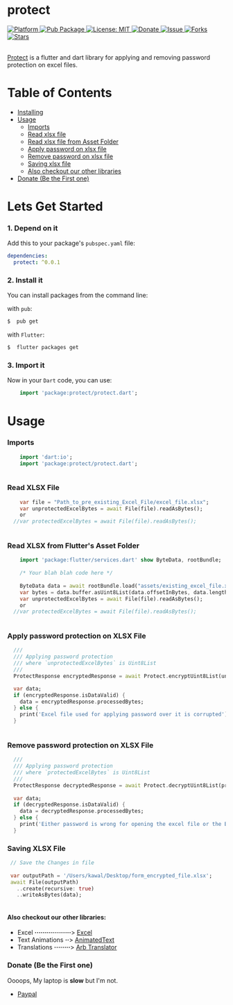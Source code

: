 # protect
  
  <a href="https://flutter.io">  
    <img src="https://img.shields.io/badge/Platform-Flutter-yellow.svg"  
      alt="Platform" />  
  </a> 
   <a href="https://pub.dartlang.org/packages/protect">  
    <img src="https://img.shields.io/pub/v/protect.svg"  
      alt="Pub Package" />  
  </a>
   <a href="https://opensource.org/licenses/MIT">  
    <img src="https://img.shields.io/badge/License-MIT-red.svg"  
      alt="License: MIT" />  
  </a>  
   <a href="https://www.paypal.me/kawal7415">  
    <img src="https://img.shields.io/badge/Donate-PayPal-green.svg"  
      alt="Donate" />  
  </a>
   <a href="https://github.com/justkawal/protect/issues">  
    <img src="https://img.shields.io/github/issues/justkawal/protect"  
      alt="Issue" />  
  </a> 
   <a href="https://github.com/justkawal/protect/network">  
    <img src="https://img.shields.io/github/forks/justkawal/protect"  
      alt="Forks" />  
  </a> 
   <a href="https://github.com/justkawal/protect/stargazers">  
    <img src="https://img.shields.io/github/stars/justkawal/protect"  
      alt="Stars" />  
  </a>
  <br>
  <br>
 
 [Protect](https://www.pub.dev/packages/protect) is a flutter and dart library for applying and removing password protection on excel files.



# Table of Contents
  - [Installing](#lets-get-started)
  - [Usage](#usage)
    * [Imports](#imports)
    * [Read xlsx file](#read-xlsx-file)
    * [Read xlsx file from Asset Folder](#read-xlsx-from-flutters-asset-folder)
    * [Apply password on xlsx file](#apply-password-protection-on-xlsx-file)
    * [Remove password on xlsx file](#remove-password-protection-on-xlsx-file)
    * [Saving xlsx file](#saving-xlsx-file)
    * [Also checkout our other libraries](#also-checkout-our-other-libraries)
  - [Donate (Be the First one)](#donate-be-the-first-one)

# Lets Get Started

### 1. Depend on it
Add this to your package's `pubspec.yaml` file:

```yaml
dependencies:
  protect: ^0.0.1
```

### 2. Install it

You can install packages from the command line:

with `pub`:

```css
$  pub get
```

with `Flutter`:

```css
$  flutter packages get
```

### 3. Import it

Now in your `Dart` code, you can use: 

````dart
    import 'package:protect/protect.dart';
````

# Usage

### Imports

````dart
    import 'dart:io';
    import 'package:protect/protect.dart';
    
````

### Read XLSX File

````dart
    var file = "Path_to_pre_existing_Excel_File/excel_file.xlsx";
    var unprotectedExcelBytes = await File(file).readAsBytes();
    or
  //var protectedExcelBytes = await File(file).readAsBytes();
    
````

### Read XLSX from Flutter's Asset Folder

````dart
    import 'package:flutter/services.dart' show ByteData, rootBundle;
    
    /* Your blah blah code here */
    
    ByteData data = await rootBundle.load("assets/existing_excel_file.xlsx");
    var bytes = data.buffer.asUint8List(data.offsetInBytes, data.lengthInBytes);
    var unprotectedExcelBytes = await File(file).readAsBytes();
    or
  //var protectedExcelBytes = await File(file).readAsBytes();
    
````

### Apply password protection on XLSX File
    
````dart  
  ///
  /// Applying password protection
  /// where `unprotectedExcelBytes` is Uint8List
  ///
  ProtectResponse encryptedResponse = await Protect.encryptUint8List(unprotectedExcelBytes, 'contact@kawal.dev');

  var data;
  if (encryptedResponse.isDataValid) {
    data = encryptedResponse.processedBytes;
  } else {
    print('Excel file used for applying password over it is corrupted');
  }
    
````

### Remove password protection on XLSX File
    
````dart  
  ///
  /// Applying password protection 
  /// where `protectedExcelBytes` is Uint8List
  ///
  ProtectResponse decryptedResponse = await Protect.decryptUint8List(protectedExcelBytes, 'contact@kawal.dev');
  
  var data;
  if (decryptedResponse.isDataValid) {
    data = decryptedResponse.processedBytes;
  } else {
    print('Either password is wrong for opening the excel file or the Excel file is corrupted');
  }
````
   
 ### Saving XLSX File
 
 ````dart
  // Save the Changes in file
  
  var outputPath = '/Users/kawal/Desktop/form_encrypted_file.xlsx';
  await File(outputPath)
    ..create(recursive: true)
    ..writeAsBytes(data);
    
````


#### Also checkout our other libraries: 
  - Excel **··················**>  [Excel](https://www.github.com/justkawal/excel)
  - Text Animations **··**>  [AnimatedText](https://www.github.com/justkawal/animated_text)
  - Translations **········**>  [Arb Translator](https://www.github.com/justkawal/arb_translator)


### Donate (Be the First one)
Oooops, My laptop is **slow** but I'm not.
  - [Paypal](https://www.paypal.me/kawal7415)
